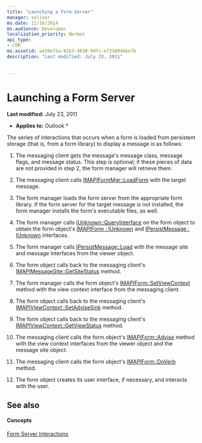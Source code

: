 ```yaml
---
title: "Launching a Form Server"
manager: soliver
ms.date: 11/16/2014
ms.audience: Developer
localization_priority: Normal
api_type:
- COM
ms.assetid: a439e75a-92b3-4830-9dfc-e723d046be7b
description: "Last modified: July 23, 2011"
 
 
---
```


# Launching a Form Server

 **Last modified:** July 23, 2011 
  
 * **Applies to:** Outlook * 
  
The series of interactions that occurs when a form is loaded from persistent storage (that is, from a form library) to display a message is as follows:
  
1. The messaging client gets the message's message class, message flags, and message status. This step is optional; if these pieces of data are not provided in step 2, the form manager will retrieve them.
    
2. The messaging client calls [IMAPIFormMgr::LoadForm](imapiformmgr-loadform.md) with the target message. 
    
3. The form manager loads the form server from the appropriate form library. If the form server for the target message is not installed, the form manager installs the form's executable files, as well.
    
4. The form manager calls [IUnknown::QueryInterface](http://msdn.microsoft.com/library/54d5ff80-18db-43f2-b636-f93ac053146d%28Office.15%29.aspx) on the form object to obtain the form object's [IMAPIForm : IUnknown](imapiformiunknown.md) and [IPersistMessage : IUnknown](ipersistmessageiunknown.md) interfaces. 
    
5. The form manager calls [IPersistMessage::Load](ipersistmessage-load.md) with the message site and message interfaces from the viewer object. 
    
6. The form object calls back to the messaging client's [IMAPIMessageSite::GetSiteStatus](imapimessagesite-getsitestatus.md) method. 
    
7. The form manager calls the form object's [IMAPIForm::SetViewContext](imapiform-setviewcontext.md) method with the view context interface from the messaging client. 
    
8. The form object calls back to the messaging client's [IMAPIViewContext::SetAdviseSink](imapiviewcontext-setadvisesink.md) method. 
    
9. The form object calls back to the messaging client's [IMAPIViewContext::GetViewStatus](imapiviewcontext-getviewstatus.md) method. 
    
10. The messaging client calls the form object's [IMAPIForm::Advise](imapiform-advise.md) method with the view context interfaces from the viewer object and the message site object. 
    
11. The messaging client calls the form object's [IMAPIForm::DoVerb](imapiform-doverb.md) method. 
    
12. The form object creates its user interface, if necessary, and interacts with the user.
    
## See also

#### Concepts

[Form Server Interactions](form-server-interactions.md)

